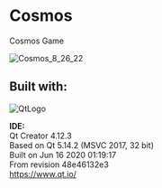 # Cosmos
Cosmos Game   

![Cosmos_8_26_22](https://user-images.githubusercontent.com/22214754/187007422-2c71b2be-faa5-4b27-89dd-ea777ac50088.gif)    

## Built with:    
![QtLogo](https://user-images.githubusercontent.com/22214754/179895211-d52559ab-35df-4fcc-bf69-7377739330d4.png)  

**IDE:**  
Qt Creator 4.12.3  
Based on Qt 5.14.2 (MSVC 2017, 32 bit)  
Built on Jun 16 2020 01:19:17  
From revision 48e46132e3  
https://www.qt.io/   
